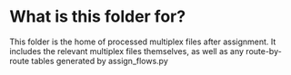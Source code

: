 # What is this folder for? 

This folder is the home of processed multiplex files after assignment. It includes the relevant multiplex files themselves, as well as any route-by-route tables generated by assign_flows.py